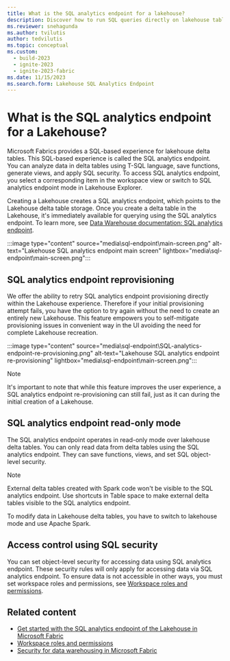 ```yaml
---
title: What is the SQL analytics endpoint for a lakehouse?
description: Discover how to run SQL queries directly on lakehouse tables with the SQL analytics endpoint.
ms.reviewer: snehagunda
ms.author: tvilutis
author: tedvilutis
ms.topic: conceptual
ms.custom:
  - build-2023
  - ignite-2023
  - ignite-2023-fabric
ms.date: 11/15/2023
ms.search.form: Lakehouse SQL Analytics Endpoint
---
```


# What is the SQL analytics endpoint for a Lakehouse?

Microsoft Fabrics provides a SQL-based experience for lakehouse delta tables. This SQL-based experience is called the SQL analytics endpoint. You can analyze data in delta tables using T-SQL language, save functions, generate views, and apply SQL security. To access SQL analytics endpoint, you select a corresponding item in the workspace view or switch to SQL analytics endpoint mode in Lakehouse Explorer.

Creating a Lakehouse creates a SQL analytics endpoint, which points to the Lakehouse delta table storage. Once you create a delta table in the Lakehouse, it's immediately available for querying using the SQL analytics endpoint. To learn more, see [Data Warehouse documentation: SQL analytics endpoint](../data-warehouse/data-warehousing.md#sql-analytics-endpoint-of-the-lakehouse).

:::image type="content" source="media\sql-endpoint\main-screen.png" alt-text="Lakehouse SQL analytics endpoint main screen" lightbox="media\sql-endpoint\main-screen.png":::

## SQL analytics endpoint reprovisioning

We offer the ability to retry SQL analytics endpoint provisioning directly within the Lakehouse experience. Therefore if your initial provisioning attempt fails, you have the option to try again without the need to create an entirely new Lakehouse. This feature empowers you to self-mitigate provisioning issues in convenient way in the UI avoiding the need for complete Lakehouse recreation.

:::image type="content" source="media\sql-endpoint\SQL-analytics-endpoint-re-provisioning.png" alt-text="Lakehouse SQL analytics endpoint re-provisioning" lightbox="media\sql-endpoint\main-screen.png":::

> [!NOTE]
> It's important to note that while this feature improves the user experience, a SQL analytics endpoint re-provisioning can still fail, just as it can during the initial creation of a Lakehouse.

## SQL analytics endpoint read-only mode

The SQL analytics endpoint operates in read-only mode over lakehouse delta tables. You can only read data from delta tables using the SQL analytics endpoint. They can save functions, views, and set SQL object-level security.

> [!NOTE]
> External delta tables created with Spark code won't be visible to the SQL analytics endpoint. Use shortcuts in Table space to make external delta tables visible to the SQL analytics endpoint.

To modify data in Lakehouse delta tables, you have to switch to lakehouse mode and use Apache Spark.

## Access control using SQL security

You can set object-level security for accessing data using SQL analytics endpoint. These security rules will only apply for accessing data via SQL analytics endpoint. To ensure data is not accessible in other ways, you must set workspace roles and permissions, see [Workspace roles and permissions](workspace-roles-lakehouse.md).

## Related content

- [Get started with the SQL analytics endpoint of the Lakehouse in Microsoft Fabric](../data-warehouse/data-warehousing.md#sql-analytics-endpoint-of-the-lakehouse)
- [Workspace roles and permissions](workspace-roles-lakehouse.md)
- [Security for data warehousing in Microsoft Fabric](../data-warehouse/security.md)
